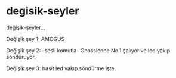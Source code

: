 # degisik-seyler
değişik-şeyler...

Değişik şey 1: AMOGUS

Değişik şey 2: -sesli komutla- Gnossienne No.1 çalıyor ve led yakıp söndürüyor. 

Değişik şey 3: basit led yakıp söndürme işte.
